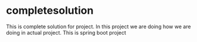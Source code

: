 # completesolution
This is complete solution for project. In this project we are doing how we are doing in actual project. This is spring boot project
